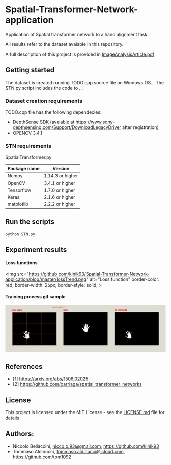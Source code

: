 # Spatial-Transformer-Network-application
Application of Spatial transformer network to a hand alignment task.

All results refer to the dataset avaiable in this repository.

A full description of this project is provided in <a href="https://github.com/kinik93/Spatial-Transformer-Network-application/blob/master/ImageAnalysisArticle.pdf">ImageAnalysisArticle.pdf</a>

## Getting started
The dataset is created running TODO.cpp source file on Windows OS...
The STN.py script includes the code to ...

### Dataset creation requirements
TODO.cpp file has the following dependecies:
* DepthSense SDK (avaiable at https://www.sony-depthsensing.com/Support/DownloadLegacyDriver after registration)
* OPENCV 3.4.1

### STN requirements
SpatialTransformer.py

Package name | Version
------------ | -------------
Numpy | 1.14.3 or higher
OpenCV | 3.4.1 or higher
Tensorflow | 1.7.0 or higher
Keras | 2.1.6 or higher
matplotlib | 2.2.2 or higher

## Run the scripts

```
python STN.py
```

## Experiment results

#### Loss functions
<img src="https://github.com/kinik93/Spatial-Transformer-Network-application/blob/master/lossTrend.png" alt="Loss function" border-color: red; border-width: 25px; border-style: solid; >

#### Training process gif sample

![Alt Text](https://github.com/kinik93/Spatial-Transformer-Network-application/blob/master/STNres.gif)


## References
 * [1] https://arxiv.org/abs/1506.02025
 * [2] https://github.com/oarriaga/spatial_transformer_networks

## License

This project is licensed under the MIT License - see the [LICENSE.md](LICENSE.md) file for details

## Authors:
* Niccolò Bellaccini, nicco.b.93@gmail.com, https://github.com/kinik93
* Tommaso Aldinucci, tommaso.aldinucci@icloud.com, https://github.com/tom1092


